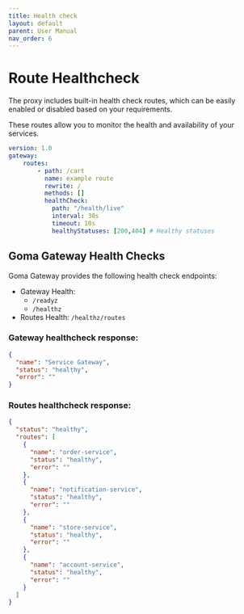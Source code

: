 ```yaml
---
title: Health check
layout: default
parent: User Manual
nav_order: 6
---
```



# Route Healthcheck

The proxy includes built-in health check routes, which can be easily enabled or disabled based on your requirements.

These routes allow you to monitor the health and availability of your services.

```yaml
version: 1.0
gateway:
    routes:
        - path: /cart
          name: example route
          rewrite: /
          methods: []
          healthCheck:
            path: "/health/live"
            interval: 30s 
            timeout: 10s
            healthyStatuses: [200,404] # Healthy statuses
```
## Goma Gateway Health Checks

Goma Gateway provides the following health check endpoints:
- Gateway Health:
  - `/readyz`
  - `/healthz`
- Routes Health: `/healthz/routes`

### Gateway healthcheck response:

```json
{
  "name": "Service Gateway",
  "status": "healthy",
  "error": ""
}
```
### Routes healthcheck response:

```json
{
  "status": "healthy",
  "routes": [
    {
      "name": "order-service",
      "status": "healthy",
      "error": ""
    },
    {
      "name": "notification-service",
      "status": "healthy",
      "error": ""
    },
    {
      "name": "store-service",
      "status": "healthy",
      "error": ""
    },
    {
      "name": "account-service",
      "status": "healthy",
      "error": ""
    }
  ]
}
```